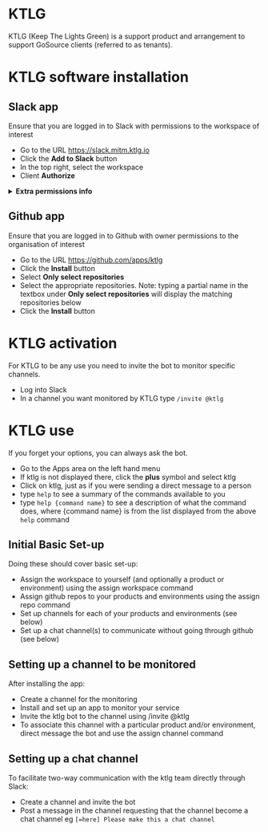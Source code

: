 # KTLG
KTLG (Keep The Lights Green) is a support product and arrangement to support GoSource clients (referred to as tenants).

# KTLG software installation
## Slack app
Ensure that you are logged in to Slack with permissions to the workspace of interest  

- Go to the URL https://slack.mitm.ktlg.io
- Click the **Add to Slack** button
- In the top right, select the workspace
- Client **Authorize**

<details><summary><b>Extra permissions info</b></summary>
  
Default permissions in Slack allow any member of the workspace to install an app. We recommend changing this setting to only allow owners to install apps. 

**Note:** The application need only be installed into a workspace **once**, not once per user

To do this:
 - click on the **name of your workspace then workspace settings**. This opens a browser tab
 - Under the Permissions tab, scroll down to **Apps & Custom Integrations**, and select **Manage permissions for apps and integrations in the App Directory**
 - Turn on **Approved Apps**  

   This setting allows a workspace owner to select apps that Members are then able to install at will, as well as allowing owners to install any apps they wish 
</details>

## Github app
Ensure that you are logged in to Github with owner permissions to the organisation of interest
- Go to the URL https://github.com/apps/ktlg
- Click the **Install** button
- Select **Only select repositories**
- Select the appropriate repositories.  Note: typing a partial name in the textbox under **Only select repositories** will display the matching repositories below
- Click the **Install** button

# KTLG activation
For KTLG to be any use you need to invite the bot to monitor specific channels.
- Log into Slack
- In a channel you want monitored by KTLG type `/invite @ktlg`

# KTLG use
If you forget your options, you can always ask the bot.  
- Go to the Apps area on the left hand menu
- If ktlg is not displayed there, click the **plus** symbol and select ktlg
- Click on ktlg, just as if you were sending a direct message to a person
- type `help` to see a summary of the commands available to you
- type `help {command name}` to see a description of what the command does, where {command name} is from the list displayed from the above `help` command
## Initial Basic Set-up
Doing these should cover basic set-up:
 - Assign the workspace to yourself (and optionally a product or environment) using the assign workspace command
 - Assign github repos to your products and environments using the assign repo command
 - Set up channels for each of your products and environments (see below)
 - Set up a chat channel(s) to communicate without going through github (see below)
## Setting up a channel to be monitored
After installing the app:
 - Create a channel for the monitoring
 - Install and set up an app to monitor your service
 - Invite the ktlg bot to the channel using /invite @ktlg
 - To associate this channel with a particular product and/or environment, direct message the bot and use the assign channel command
## Setting up a chat channel
To facilitate two-way communication with the ktlg team directly through Slack:
 - Create a channel and invite the bot
 - Post a message in the channel requesting that the channel become a chat channel eg `[=here] Please make this a chat channel` 
